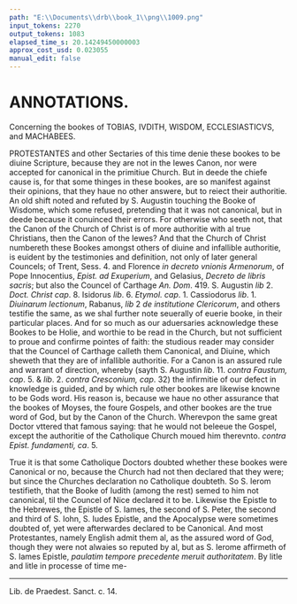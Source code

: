 ```yaml
---
path: "E:\\Documents\\drb\\book_1\\png\\1009.png"
input_tokens: 2270
output_tokens: 1083
elapsed_time_s: 20.14249450000003
approx_cost_usd: 0.023055
manual_edit: false
---
```

# ANNOTATIONS.

Concerning the bookes of TOBIAS, IVDITH, WISDOM, ECCLESIASTICVS, and MACHABEES.

PROTESTANTES and other Sectaries of this time denie these bookes to be diuine Scripture, because they are not in the Iewes Canon, nor were accepted for canonical in the primitiue Church. But in deede the chiefe cause is, for that some thinges in these bookes, are so manifest against their opinions, that they haue no other answere, but to reiect their authoritie. An old shift noted and refuted by S. Augustin touching the Booke of Wisdome, which some refused, pretending that it was not canonical, but in deede because it conuinced their errors. For otherwise who seeth not, that the Canon of the Church of Christ is of more authoritie with al true Christians, then the Canon of the Iewes? And that the Church of Christ numbereth these Bookes amongst others of diuine and infallible authoritie, is euident by the testimonies and definition, not only of later general Councels; of Trent, Sess. 4. and Florence *in decreto vnionis Armenorum*, of Pope Innocentius, *Epist. ad Exuperium*, and Gelasius, *Decreto de libris sacris*; but also the Councel of Carthage *An. Dom*. 419. S. Augustin *lib* 2. *Doct. Christ cap*. 8. Isidorus *lib*. 6. *Etymol. cap*. 1. Cassiodorus *lib*. 1. *Diuinarum lectionum*, Rabanus, *lib* 2 *de institutione Clericorum*, and others testifie the same, as we shal further note seuerally of euerie booke, in their particular places. And for so much as our aduersaries acknowledge these Bookes to be Holie, and worthie to be read in the Church, but not sufficient to proue and confirme pointes of faith: the studious reader may consider that the Councel of Carthage calleth them Canonical, and Diuine, which sheweth that they are of infallible authoritie. For a Canon is an assured rule and warrant of direction, whereby (sayth S. Augustin *lib*. 11. *contra Faustum, cap*. 5. & *lib*. 2. *contra Cresconium, cap*. 32) the infirmitie of our defect in knowledge is guided, and by which rule other bookes are likewise knowne to be Gods word. His reason is, because we haue no other assurance that the bookes of Moyses, the foure Gospels, and other bookes are the true word of God, but by the Canon of the Church. Wherevpon the same great Doctor vttered that famous saying: that he would not beleeue the Gospel, except the authoritie of the Catholique Church moued him therevnto. *contra Epist. fundamenti, ca*. 5.

True it is that some Catholique Doctors doubted whether these bookes were Canonical or no, because the Church had not then declared that they were; but since the Churches declaration no Catholique doubteth. So S. Ierom testifieth, that the Booke of Iudith (among the rest) semed to him not canonical, til the Councel of Nice declared it to be. Likewise the Epistle to the Hebrewes, the Epistle of S. Iames, the second of S. Peter, the second and third of S. Iohn, S. Iudes Epistle, and the Apocalypse were sometimes doubted of, yet were afterwardes declared to be Canonical. And most Protestantes, namely English admit them al, as the assured word of God, though they were not alwaies so reputed by al, but as S. Ierome affirmeth of S. Iames Epistle, *paulatim tempore precedente meruit authoritatem*. By litle and litle in processe of time me-

<hr>

[^1]: Heretikes denie some scripture because they conuince their errors.

[^2]: The Churches Canon of more authoritie then the Iewes.

[^3]: Canon is an infallible rule of direction.

[^4]: The Gospel is knowne by the Church.

[^5]: Bookes doubted of before the Churches definition are not doubtful after.

<aside>Lib. de Praedest. Sanct. c. 14.</aside>